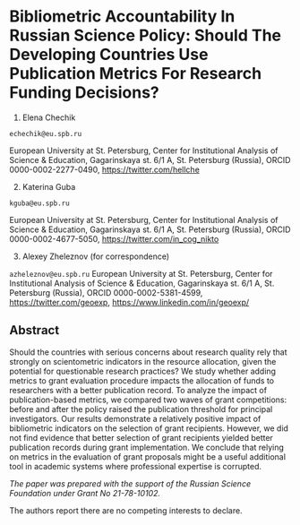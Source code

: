 # Bibliometric Accountability In Russian Science Policy: Should The Developing Countries Use Publication Metrics For Research Funding Decisions?

1. Elena Chechik

`echechik@eu.spb.ru`

European University at St. Petersburg, Center for Institutional Analysis of Science & Education, Gagarinskaya st. 6/1 A, St. Petersburg (Russia), 
ORCID 0000-0002-2277-0490, https://twitter.com/hellche

2. Katerina Guba

`kguba@eu.spb.ru`

European University at St. Petersburg, Center for Institutional Analysis of Science & Education, Gagarinskaya st. 6/1 A, St. Petersburg (Russia), ORCID 0000-0002-4677-5050, https://twitter.com/in_cog_nikto

3. Alexey Zheleznov (for correspondence)

`azheleznov@eu.spb.ru`
European University at St. Petersburg, Center for Institutional Analysis of Science & Education, Gagarinskaya st. 6/1 A, St. Petersburg (Russia), ORCID 0000-0002-5381-4599, https://twitter.com/geoexp, https://www.linkedin.com/in/geoexp/

## Abstract

Should the countries with serious concerns about research quality rely that strongly on scientometric indicators in the resource allocation, given the potential for questionable research practices? We study whether adding metrics to grant evaluation procedure impacts the allocation of funds to researchers with a better publication record. To analyze the impact of publication-based metrics, we compared two waves of grant competitions: before and after the policy raised the publication threshold for principal investigators. Our results demonstrate a relatively positive impact of bibliometric indicators on the selection of grant recipients. However, we did not find evidence that better selection of grant recipients yielded better publication records during grant implementation. We conclude that relying on metrics in the evaluation of grant proposals might be a useful additional tool in academic systems where professional expertise is corrupted.


*The paper was prepared with the support of the Russian Science Foundation under Grant No 21-78-10102.* 

The authors report there are no competing interests to declare.

